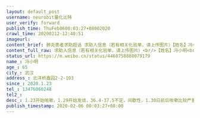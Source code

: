 ```yaml
---
layout: default_post
username: neurobit量化比特
user_verify: forward
publish_time: ThuFeb0600:03:27+08002020
crawl_time: 20200212-12:40:51
imageurl: 
content_brief: 肺炎患者求助超话 求助人信息（若有相关化验单，请上传图片）【姓名】冯小明【年龄】65【所在城市】武汉【所在小区、社区】北洋桥鑫园2-2-103【患病时间】2020.1.23【联系方式】13476060248【其他紧急联系人】【病情描述】1.23开始咳嗽，1.29开始发烧，36.4-37.5不定，间歇性，1.30日前后 ...全文
content_full_raw: 求助人信息（若有相关化验单，请上传图片）<br/>【姓名】冯小明<br/>【年龄】65<br/>【所在城市】武汉<br/>【所在小区、社区】北洋桥鑫园2-2-103<br/>【患病时间】2020.1.23<br/>【联系方式】13476060248<br/>【其他紧急联系人】<br/>【病情描述】1.23开始咳嗽，1.29开始发烧，36.4-37.5不定，间歇性，1.30日前后咳嗽比较严重，2.4后痰增多，胸痛，背痛，乏力，嗜睡<adata-url="http://t.cn/R2WxQOQ"href="http://weibo.com/p/1001018008642010000000000"data-hide=""><spanclass='url-icon'><imgstyle='width:1rem;height:1rem'src='https://h5.sinaimg.cn/upload/2015/09/25/3/timeline_card_small_location_default.png'></span><spanclass="surl-text">武汉</span></a>
status_url: https://m.weibo.cn/status/4468758888079179
name_: 冯小明
age_: 65
city_: 武汉
address_: 北洋桥鑫园2-2-103
since_: 2020.1.23
tel_: 13476060248
tel2_: 
desc_: 1.23开始咳嗽，1.29开始发烧，36.4-37.5不定，间歇性，1.30日前后咳嗽比较严重，2.4后痰增多，胸痛，背痛，乏力，嗜睡<adata-url="http//t.cn/R2WxQOQ"href="http//weibo.com/p/1001018008642010000000000"data-hide=""><spanclass='url-icon'><imgstyle='width1rem;height1rem'src='https//h5.sinaimg.cn/upload/2015/09/25/3/timeline_card_small_location_default.png'></span><spanclass="surl-text">武汉</span></a>
publish_timestamp: 2020-02-06 00:03:27+08:00
---
```

